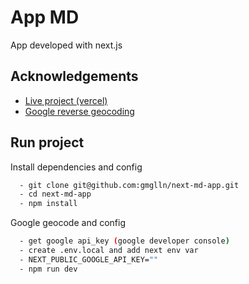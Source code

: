 
# App MD

App developed with next.js


## Acknowledgements

 - [Live project (vercel)](https://midesarrollo.vercel.app/)
 - [Google reverse geocoding](https://developers.google.com/maps/documentation/geocoding/requests-reverse-geocoding?hl=es-419)

## Run project

Install dependencies and config

```bash
  - git clone git@github.com:gmglln/next-md-app.git
  - cd next-md-app
  - npm install
```

Google geocode and config

```bash  
  - get google api_key (google developer console)
  - create .env.local and add next env var
  - NEXT_PUBLIC_GOOGLE_API_KEY=""
  - npm run dev
```


